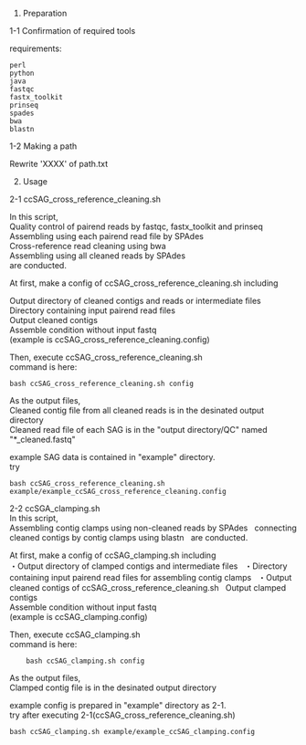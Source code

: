 1. Preparation

1-1 Confirmation of required tools

requirements:

	perl
	python
	java
	fastqc
	fastx_toolkit
	prinseq
	spades
	bwa
	blastn

1-2 Making a path

Rewrite 'XXXX' of path.txt


2. Usage

2-1 ccSAG_cross_reference_cleaning.sh  

In this script,  
 Quality control of pairend reads by fastqc, fastx_toolkit and prinseq  
 Assembling using each pairend read file by SPAdes  
 Cross-reference read cleaning using bwa  
 Assembling using all cleaned reads by SPAdes  
are conducted.  

At first, make a config of ccSAG_cross_reference_cleaning.sh including  

 Output directory of cleaned contigs and reads or intermediate files  
 Directory containing input pairend read files  
 Output cleaned contigs  
 Assemble condition without input fastq  
(example is ccSAG_cross_reference_cleaning.config)  

Then, execute ccSAG_cross_reference_cleaning.sh  
command is here:

	bash ccSAG_cross_reference_cleaning.sh config  

As the output files,  
 Cleaned contig file from all cleaned reads is in the desinated output directory  
 Cleaned read file of each SAG is in the "output directory/QC" named "*_cleaned.fastq"  

example SAG data is contained in "example" directory.  
try

	bash ccSAG_cross_reference_cleaning.sh example/example_ccSAG_cross_reference_cleaning.config  

2-2 ccSGA_clamping.sh  
In this script,  
 Assembling contig clamps using non-cleaned reads by SPAdes  
 connecting cleaned contigs by contig clamps using blastn  
are conducted.  

At first, make a config of ccSAG_clamping.sh including  
 ・Output directory of clamped contigs and intermediate files  
 ・Directory containing input pairend read files for assembling contig clamps  
 ・Output cleaned contigs of ccSAG_cross_reference_cleaning.sh  
 Output clamped contigs  
 Assemble condition without input fastq  
(example is ccSAG_clamping.config)  

Then, execute ccSAG_clamping.sh  
command is here:  

        bash ccSAG_clamping.sh config  

As the output files,  
 Clamped contig file is in the desinated output directory  

example config is prepared in "example" directory as 2-1.  
try after executing 2-1(ccSAG_cross_reference_cleaning.sh)  

	bash ccSAG_clamping.sh example/example_ccSAG_clamping.config  
